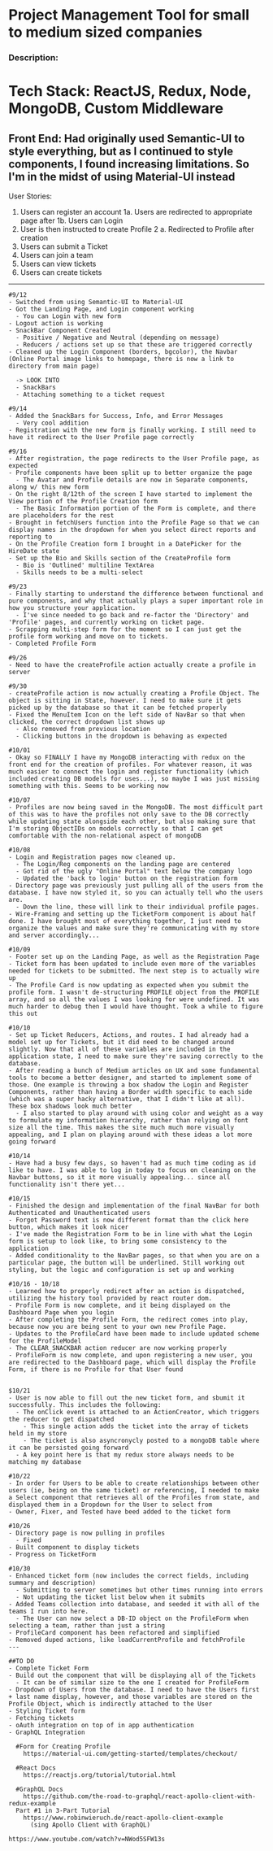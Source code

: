 # Project Management Tool for small to medium sized companies

### Description:

# Tech Stack: ReactJS, Redux, Node, MongoDB, Custom Middleware

## Front End: Had originally used Semantic-UI to style everything, but as I continued to style components, I found increasing limitations. So I'm in the midst of using Material-UI instead

User Stories:

1. Users can register an account
   1a. Users are redirected to appropriate page after
   1b. Users can Login
2. User is then instructed to create Profile
   2 a. Redirected to Profile after creation
3. Users can submit a Ticket
4. Users can join a team
5. Users can view tickets
6. Users can create tickets

---

    #9/12
    - Switched from using Semantic-UI to Material-UI
    - Got the Landing Page, and Login component working
      - You can Login with new form
    - Logout action is working
    - SnackBar Component Created
      - Positive / Negative and Neutral (depending on message)
      - Reducers / actions set up so that these are triggered correctly
    - Cleaned up the Login Component (borders, bgcolor), the Navbar (Online Portal image links to homepage, there is now a link to directory from main page)

      -> LOOK INTO
      - SnackBars
      - Attaching something to a ticket request

    #9/14
    - Added the SnackBars for Success, Info, and Error Messages
      - Very cool addition
    - Registration with the new form is finally working. I still need to have it redirect to the User Profile page correctly

    #9/16
    - After registration, the page redirects to the User Profile page, as expected
    - Profile components have been split up to better organize the page
      - The Avatar and Profile details are now in Separate components, along w/ this new form
    - On the right 8/12th of the screen I have started to implement the View portion of the Profile Creation form
      - The Basic Information portion of the Form is complete, and there are placeholders for the rest
    - Brought in fetchUsers function into the Profile Page so that we can display names in the dropdown for when you select direct reports and reporting to
    - On the Profile Creation form I brought in a DatePicker for the HireDate state
    - Set up the Bio and Skills section of the CreateProfile form
      - Bio is 'Outlined' multiline TextArea
      - Skills needs to be a multi-select

    #9/23
    - Finally starting to understand the difference between functional and pure components, and why that actually plays a super important role in how you structure your application.
      - I've since needed to go back and re-factor the 'Directory' and 'Profile' pages, and currently working on ticket page.
    - Scrapping multi-step form for the moment so I can just get the profile form working and move on to tickets.
    - Completed Profile Form

    #9/26
    - Need to have the createProfile action actually create a profile in server

    #9/30
    - createProfile action is now actually creating a Profile Object. The object is sitting in State, however. I need to make sure it gets picked up by the database so that it can be fetched properly
    - Fixed the MenuItem Icon on the left side of NavBar so that when clicked, the correct dropdown list shows up
      - Also removed from previous location
      - Clicking buttons in the dropdown is behaving as expected

    #10/01
    - Okay so FINALLY I have my MongoDB interacting with redux on the front end for the creation of profiles. For whatever reason, it was much easier to connect the login and register functionality (which included creating DB models for uses...), so maybe I was just missing something with this. Seems to be working now

    #10/07
    - Profiles are now being saved in the MongoDB. The most difficult part of this was to have the profiles not only save to the DB correctly while updating state alongside each other, but also making sure that I'm storing ObjectIDs on models correctly so that I can get comfortable with the non-relational aspect of mongoDB

    #10/08
    - Login and Registration pages now cleaned up.
      - The Login/Reg components on the landing page are centered
      - Got rid of the ugly "Online Portal" text below the company logo
      - Updated the 'back to login' button on the registration form
    - Directory page was previously just pulling all of the users from the database. I have now styled it, so you can actually tell who the users are.
      - Down the line, these will link to their individual profile pages.
    - Wire-Framing and setting up the TicketForm component is about half done. I have brought most of everything together, I just need to organize the values and make sure they're communicating with my store and server accordingly...

    #10/09
    - Footer set up on the Landing Page, as well as the Registration Page
    - Ticket form has been updated to include even more of the variables needed for tickets to be submitted. The next step is to actually wire up
    - The Profile Card is now updating as expected when you submit the profile form. I wasn't de-structuring PROFILE object from the PROFILE array, and so all the values I was looking for were undefined. It was much harder to debug then I would have thought. Took a while to figure this out

    #10/10
    - Set up Ticket Reducers, Actions, and routes. I had already had a model set up for Tickets, but it did need to be changed around slightly. Now that all of these variables are included in the application state, I need to make sure they're saving correctly to the database.
    - After reading a bunch of Medium articles on UX and some fundamental tools to become a better designer, and started to implement some of those. One example is throwing a box shadow the Login and Register Components, rather than having a Border width specific to each side (which was a super hacky alternative, that I didn't like at all). These box shadows look much better
      - I also started to play around with using color and weight as a way to formulate my information hierarchy, rather than relying on font size all the time. This makes the site much much more visually appealing, and I plan on playing around with these ideas a lot more going forward

    #10/14
    - Have had a busy few days, so haven't had as much time coding as id like to have. I was able to log in today to focus on cleaning on the Navbar buttons, so it it more visually appealing... since all functionality isn't there yet...

    #10/15
    - Finished the design and implementation of the final NavBar for both Authenticated and Unauthenticated users
    - Forgot Password text is now different format than the click here button, which makes it look nicer
    - I've made the Registration Form to be in line with what the Login form is setup to look like, to bring some consistency to the application
    - Added conditionality to the NavBar pages, so that when you are on a particular page, the button will be underlined. Still working out styling, but the logic and configuration is set up and working

    #10/16 - 10/18
    - Learned how to properly redirect after an action is dispatched, utilizing the history tool provided by react router dom.
    - Profile Form is now complete, and it being displayed on the Dashboard Page when you login
    - After completing the Profile Form, the redirect comes into play, because now you are being sent to your own new Profile Page.
    - Updates to the ProfileCard have been made to include updated scheme for the ProfileModel
    - The CLEAR_SNACKBAR action reducer are now working properly
    - ProfileForm is now complete, and upon registering a new user, you are redirected to the Dashboard page, which will display the Profile Form, if there is no Profile for that User found


    $10/21
    - User is now able to fill out the new ticket form, and sbumit it successfully. This includes the following:
      - The onClick event is attached to an ActionCreator, which triggers the reducer to get dispatched
        - This single action adds the ticket into the array of tickets held in my store
        - The ticket is also asyncronycly posted to a mongoDB table where it can be persisted going forward
      - A key point here is that my redux store always needs to be matching my database

    #10/22
    - In order for Users to be able to create relationships between other users (ie, being on the same ticket) or referencing, I needed to make a Select component that retrieves all of the Profiles from state, and displayed them in a Dropdown for the User to select from
    - Owner, Fixer, and Tested have beed added to the ticket form

    #10/26
    - Directory page is now pulling in profiles
      - Fixed
    - Built component to display tickets
    - Progress on TicketForm

    #10/30
    - Enhanced ticket form (now includes the correct fields, including summary and description)
      - Submitting to server sometimes but other times running into errors
      - Not updating the ticket list below when it submits
    - Added Teams collection into database, and seeded it with all of the teams I run into here.
      - The User can now select a DB-ID object on the ProfileForm when selecting a team, rather than just a string
    - ProfileCard component has been refactored and simplified
    - Removed duped actions, like loadCurrentProfile and fetchProfile
    ---

    ##TO DO
    - Complete Ticket Form
    - Build out the component that will be displaying all of the Tickets
      - It can be of similar size to the one I created for ProfileForm
    - Dropdown of Users from the database. I need to have the Users first + last name display, however, and those variables are stored on the Profile Object, which is indirectly attached to the User
    - Styling Ticket form
    - Fetching tickets
    - oAuth integration on top of in app authentication
    - GraphQL Integration

      #Form for Creating Profile
        https://material-ui.com/getting-started/templates/checkout/

      #React Docs
        https://reactjs.org/tutorial/tutorial.html

      #GraphQL Docs
        https://github.com/the-road-to-graphql/react-apollo-client-with-redux-example
      Part #1 in 3-Part Tutorial
        https://www.robinwieruch.de/react-apollo-client-example
          (sing Apollo Client with GraphQL)

    https://www.youtube.com/watch?v=NWod5SFW13s
